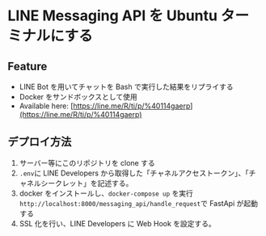 # LINE Messaging API を Ubuntu ターミナルにする

## Feature

- LINE Bot を用いてチャットを Bash で実行した結果をリプライする
- Docker をサンドボックスとして使用
- Available here: [https://line.me/R/ti/p/%40114gaerp](https://line.me/R/ti/p/%40114gaerp)

## デプロイ方法

1. サーバー等にこのリポジトリを clone する
1. `.env`に LINE Developers から取得した「チャネルアクセストークン」、「チャネルシークレット」を記述する。
1. docker をインストールし、`docker-compose up` を実行  
   `http://localhost:8000/messaging_api/handle_request`で FastApi が起動する
1. SSL 化を行い、LINE Developers に Web Hook を設定する。
